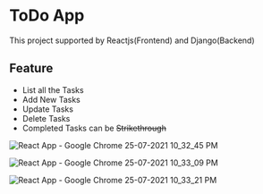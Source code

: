 # ToDo App

This project supported by Reactjs(Frontend) and Django(Backend)

## Feature

* List all the Tasks
* Add New Tasks
* Update Tasks
* Delete Tasks
* Completed Tasks can be ~~Strikethrough~~

![React App - Google Chrome 25-07-2021 10_32_45 PM](https://user-images.githubusercontent.com/87931051/126908840-71f21062-241f-4fbd-b23a-0178ba5a9a11.png)

![React App - Google Chrome 25-07-2021 10_33_09 PM](https://user-images.githubusercontent.com/87931051/126908841-41cba4aa-2520-4edb-a213-b704e2c9abad.png)

![React App - Google Chrome 25-07-2021 10_33_21 PM](https://user-images.githubusercontent.com/87931051/126908838-0600bfc9-ff35-47e3-b9fd-633f6b6f5740.png)

